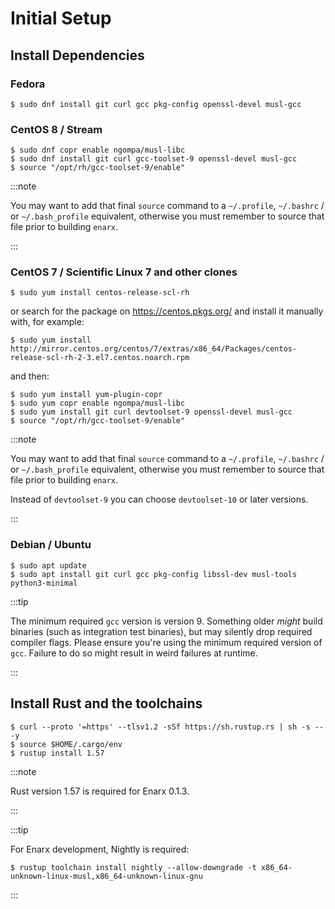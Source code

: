 # Initial Setup

## Install Dependencies

### Fedora

    $ sudo dnf install git curl gcc pkg-config openssl-devel musl-gcc

### CentOS 8 / Stream

    $ sudo dnf copr enable ngompa/musl-libc
    $ sudo dnf install git curl gcc-toolset-9 openssl-devel musl-gcc
    $ source "/opt/rh/gcc-toolset-9/enable"

:::note

You may want to add that final `source` command to a `~/.profile`,
`~/.bashrc` / or `~/.bash_profile` equivalent, otherwise you must remember
to source that file prior to building `enarx`.

:::

### CentOS 7 / Scientific Linux 7 and other clones

    $ sudo yum install centos-release-scl-rh

or search for the package on https://centos.pkgs.org/ and install it manually with, for example:

    $ sudo yum install http://mirror.centos.org/centos/7/extras/x86_64/Packages/centos-release-scl-rh-2-3.el7.centos.noarch.rpm

and then:

    $ sudo yum install yum-plugin-copr    
    $ sudo yum copr enable ngompa/musl-libc
    $ sudo yum install git curl devtoolset-9 openssl-devel musl-gcc
    $ source "/opt/rh/gcc-toolset-9/enable"

:::note

You may want to add that final `source` command to a `~/.profile`,
`~/.bashrc` / or `~/.bash_profile` equivalent, otherwise you must remember
to source that file prior to building `enarx`.

Instead of `devtoolset-9` you can choose `devtoolset-10` or later versions.

:::

### Debian / Ubuntu

    $ sudo apt update
    $ sudo apt install git curl gcc pkg-config libssl-dev musl-tools python3-minimal


:::tip

The minimum required `gcc` version is version 9. Something older _might_ build
binaries (such as integration test binaries), but may silently drop required
compiler flags. Please ensure you're using the minimum required version of `gcc`.
Failure to do so might result in weird failures at runtime.

:::

## Install Rust and the toolchains

    $ curl --proto '=https' --tlsv1.2 -sSf https://sh.rustup.rs | sh -s -- -y
    $ source $HOME/.cargo/env
    $ rustup install 1.57

:::note

Rust version 1.57 is required for Enarx 0.1.3.

:::

:::tip 

For Enarx development, Nightly is required:

    $ rustup toolchain install nightly --allow-downgrade -t x86_64-unknown-linux-musl,x86_64-unknown-linux-gnu

:::